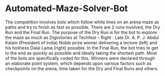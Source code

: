 # Automated-Maze-Solver-Bot
The competition involves bots which follow white lines on an arena maze as paths and try to finish as fast as possible. There are 2 runs involved, the Dry Run and the Final Run. The purpose of the Dry Run is for the bot to explore the maze as much as Diginitories at Techfest – Right : Late Dr. A. P. J. Abdul Kalam (President of India) Noble prize winner delivering a lecture (left) and his holiness Dalai Lama (right) possible. In the Final Run, the bot tries to get to the end as quickly as possible and ideally taking the shortest path. Most of the bots are specifically coded for this. Winners were declared through an elaborate point system, which depends upon various factors such as checkpoints on the arena, time taken for the Dry and Final Runs and others.
